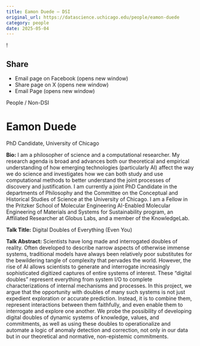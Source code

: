 ```yaml
---
title: Eamon Duede – DSI
original_url: https://datascience.uchicago.edu/people/eamon-duede
category: people
date: 2025-05-04
---
```


<!-- Table-like structure detected -->

!

## Share

* Email page on Facebook (opens new window)
* Share page on X (opens new window)
* Email Page (opens new window)

<!-- Table-like structure detected -->

People / Non-DSI

# Eamon Duede

PhD Candidate, University of Chicago

**Bio:** I am a philosopher of science and a computational researcher. My research agenda is broad and advances both our theoretical and empirical understanding of how emerging technologies (particularly AI) affect the way we do science and investigates how we can both study and use computational methods to better understand the joint processes of discovery and justification. I am currently a joint PhD Candidate in the departments of Philosophy and the Committee on the Conceptual and Historical Studies of Science at the University of Chicago. I am a Fellow in the Pritzker School of Molecular Engineering AI-Enabled Molecular Engineering of Materials and Systems for Sustainability program, an Affiliated Researcher at Globus Labs, and a member of the KnowledgeLab.

**Talk Title:** Digital Doubles of Everything (Even You)

**Talk Abstract:** Scientists have long made and interrogated doubles of reality. Often developed to describe narrow aspects of otherwise immense systems, traditional models have always been relatively poor substitutes for the bewildering tangle of complexity that pervades the world. However, the rise of AI allows scientists to generate and interrogate increasingly sophisticated digitized captures of entire systems of interest. These “digital doubles” represent everything from system I/O to complete characterizations of internal mechanisms and processes. In this project, we argue that the opportunity with doubles of many such systems is not just expedient exploration or accurate prediction. Instead, it is to combine them, represent interactions between them faithfully, and even enable them to interrogate and explore one another. We probe the possibility of developing digital doubles of dynamic systems of knowledge, values, and commitments, as well as using these doubles to operationalize and automate a logic of anomaly detection and correction, not only in our data but in our theoretical and normative, non-epistemic commitments.